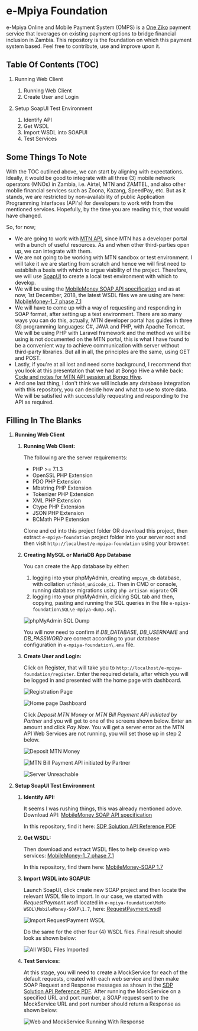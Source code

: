 # e-Mpiya Foundation
e-Mpiya Online and Mobile Payment System (OMPS) is a [One Ziko](https://oneziko.com/) payment service that leverages on existing payment options to bridge financial inclusion in Zambia. This repository is the foundation on which this payment system based. Feel free to contribute, use and improve upon it.

## Table Of Contents (TOC)
1.	Running Web Client
	1.	Running Web Client
	2.	Create User and Login

2.	Setup SoapUI Test Environment
	1.	Identify API
	2.	Get WSDL
	3.	Import WSDL into SOAPUI
	4.	Test Services
	
## Some Things To Note
With the TOC outlined above, we can start by aligning with expectations. Ideally, it would be good to integrate with all three (3) mobile network operators (MNOs) in Zambia, i.e. Airtel, MTN and ZAMTEL, and also other mobile financial services such as Zoona, Kazang, SpeedPay, etc. But as it stands, we are restricted by non-availability of public Application Programming Interfaces (API's) for developers to work with from the mentioned services. Hopefully, by the time you are reading this, that would have changed.

So, for now;
* We are going to work with [MTN API](https://developer.mtn.com/community/portal/site.action?s=devsite&c=Home), since MTN has a developer portal with a bunch of useful resources. As and when other third-parties open up, we can integrate with them.
* We are not going to be working with MTN sandbox or test environment. I will take it we are starting from scratch and hence we will first need to establish a basis with which to argue viability of the project. Therefore, we will use [SoapUI](https://www.soapui.org/downloads/latest-release.html) to create a local test environment with which to develop.
* We will be using the [MobileMoney SOAP API specification](https://developer.mtn.com/community/portal/site.action?s=devsite&c=detailsResource&resourceId=613&categoryId=DEV1000002&search=DEV1000002&resourceName=MobileMoney%20API%20specification%20v11&h=firresource&currentPage=1&osIds=DEV2000001,DEV2000002,DEV2000003,DEV2000004,DEV2000005&flag=fromRight&fromApiResource=yes) and as at now, 1st December, 2018, the latest WSDL files we are using are here:  [MobileMoney-1_7 phase 7_1](https://developer.mtn.com/community/portal/site.action?s=devsite&c=detailsResource&lang=en&t=web&resourceId=555&resourceName=%3Cspan%20style=%22color:#1483BB;background:#FFFFFF;%22%3EMobileMoney%3C/span%3E-1_7%20phase%207_1&categoryId=&h=resourceSearch&searchName=&search=&currentPage=1)
* We will have to come up with a way of requesting and responding in SOAP format, after setting up a test environment. There are so many ways you can do this, actually, MTN developer portal has guides in three (3) programming languages: C#, JAVA and PHP, with Apache Tomcat. We will be using PHP with Laravel framework and the method we will be using is not documented on the MTN portal, this is what I have found to be a convenient way to achieve communication with server without third-party libraries. But all in all, the principles are the same, using GET and POST.
* Lastly, if you're at all lost and need some background, I recommend that you look at this presentation that we had at Bongo Hive a while back: [Code and notes for MTN API session at Bongo Hive](https://github.com/Chizzoz/MTN-API-BongoHive-Session).
* And one last thing, I don't think we will include any database integration with this repository, you can decide how and what to use to store data. We will be satisfied with successfully requesting and responding to the API as required.

## Filling In The Blanks
1.	**Running Web Client**
	1.	**Running Web Client:**

		The following are the server requirements:
		* PHP >= 7.1.3
		* OpenSSL PHP Extension
		* PDO PHP Extension
		* Mbstring PHP Extension
		* Tokenizer PHP Extension
		* XML PHP Extension
		* Ctype PHP Extension
		* JSON PHP Extension
		* BCMath PHP Extension
		
		Clone and cd into this project folder OR download this project, then extract ``` e-mpiya-foundation ``` project folder into your server root and then visit ``` http://localhost/e-mpiya-foundation ``` using your browser.
	
	2. **Creating MySQL or MariaDB App Database**
		
		You can create the App database by either:
		1. logging into your phpMyAdmin, creating ``` empiya_db ``` database, with collation ``` utf8mb4_unicode_ci ```. Then in CMD or console, running database migrations using ``` php artisan migrate ``` OR
		2. logging into your phpMyAdmin, clicking SQL tab and then, copying, pasting and running the SQL queries in the file ``` e-mpiya-foundation\SQL\e-mpiya-dump.sql ```.
		
		![phpMyAdmin SQL Dump](readme_assets/php-my-admin-sql-dump.jpg)
		
		You will now need to confirm if *DB_DATABASE*, *DB_USERNAME* and *DB_PASSWORD* are correct according to your database configuration in ``` e-mpiya-foundation\.env ``` file.
		
	3.	**Create User and Login:**
	
		Click on Register, that will take you to ``` http://localhost/e-mpiya-foundation/register ```. Enter the required details, after which you will be logged in and presented  with the home page with dashboard.
		
		![Registration Page](readme_assets/register-screen.jpg)
		
		![Home page Dashboard](readme_assets/dashboard.jpg)
		
		Click *Deposit MTN Money* or *MTN Bill Payment API initiated by Partner* and you will get to one of the screens shown below. Enter an amount and click *Pay Now*. You will get a server error as the MTN API Web Services are not running, you will set those up in step 2 below.
		
		![Deposit MTN Money](readme_assets/deposit-mtn-money.jpg)
		
		![MTN Bill Payment API initiated by Partner](readme_assets/bill-payment-by-partner.jpg)
		
		![Server Unreachable](readme_assets/server-unreachable.jpg)
		
2.	**Setup SoapUI Test Environment**
	1.	**Identify API:**
	
		It seems I was rushing things, this was already mentioned adove. Download API: [MobileMoney SOAP API specification](https://developer.mtn.com/community/portal/site.action?s=devsite&c=detailsResource&resourceId=613&categoryId=DEV1000002&search=DEV1000002&resourceName=MobileMoney%20API%20specification%20v11&h=firresource&currentPage=1&osIds=DEV2000001,DEV2000002,DEV2000003,DEV2000004,DEV2000005&flag=fromRight&fromApiResource=yes)
		
		In this repository, find it here: [SDP Solution API Reference PDF](readme_assets/SDP%20Solution%20API%20Reference%20(MobileMoney%2CSecurity).pdf)
		
	2.	**Get WSDL:**
	
		Then download and extract WSDL files to help develop web services: [MobileMoney-1_7 phase 7_1](https://developer.mtn.com/community/portal/site.action?s=devsite&c=detailsResource&lang=en&t=web&resourceId=555&resourceName=%3Cspan%20style=%22color:#1483BB;background:#FFFFFF;%22%3EMobileMoney%3C/span%3E-1_7%20phase%207_1&categoryId=&h=resourceSearch&searchName=&search=&currentPage=1)
		
		In this repository, find them here: [MobileMoney-SOAP 1.7](MoMo%20WSDL/MobileMoney-SOAP/1.7)
		
	3.	**Import WSDL into SOAPUI:**
	
		Launch SoapUI, click create new SOAP project and then locate the relevant WSDL file to import. In our case, we started with *RequestPayment.wsdl* located in ``` e-mpiya-foundation\MoMo WSDL\MobileMoney-SOAP\1.7 ```, here: [RequestPayment.wsdl](MoMo%20WSDL/MobileMoney-SOAP/1.7/RequestPayment.wsdl)
		
		![Import RequestPayment WSDL](readme_assets/import-request-payment-wsdl.jpg)
		
		Do the same for the other four (4) WSDL files. Final result should look as shown below:
		
		![All WSDL Files Imported](readme_assets/import-all-web-services-wsdl.jpg)
		
	4.	**Test Services:**
	
		At this stage, you will need to create a MockService for each of the default requests, created with each web service and then make SOAP Request and Response messages as shown in the [SDP Solution API Reference PDF](readme_assets/SDP%20Solution%20API%20Reference%20(MobileMoney%2CSecurity).pdf). After running the MockService on a specified URL and port number, a SOAP request sent to the MockService URL and port number should return a Response as shown below:
		
		![Web and MockService Running With Response](readme_assets/web-and-mockservices.jpg)
